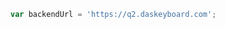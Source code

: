 <!-- {% include /script-examples/backend-url/cloud/deprecated.html %} -->


```js
var backendUrl = 'https://q2.daskeyboard.com';
```